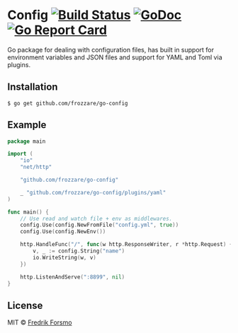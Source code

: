 # Config [![Build Status](https://travis-ci.org/frozzare/go-config.svg?branch=master)](https://travis-ci.org/frozzare/go-config) [![GoDoc](https://godoc.org/github.com/frozzare/go-config?status.svg)](https://godoc.org/github.com/frozzare/go-config) [![Go Report Card](https://goreportcard.com/badge/github.com/frozzare/go-config)](https://goreportcard.com/report/github.com/frozzare/go-config)

Go package for dealing with configuration files, has built in support for environment variables and JSON files and support for YAML and Toml via plugins.

## Installation

```
$ go get github.com/frozzare/go-config
```

## Example

```go
package main

import (
	"io"
	"net/http"

	"github.com/frozzare/go-config"

	_ "github.com/frozzare/go-config/plugins/yaml"
)

func main() {
	// Use read and watch file + env as middlewares.
	config.Use(config.NewFromFile("config.yml", true))
	config.Use(config.NewEnv())

	http.HandleFunc("/", func(w http.ResponseWriter, r *http.Request) {
		v, _ := config.String("name")
		io.WriteString(w, v)
	})

	http.ListenAndServe(":8899", nil)
}

```

## License

MIT © [Fredrik Forsmo](https://github.com/frozzare)
